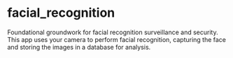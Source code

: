# facial_recognition
Foundational groundwork for facial recognition surveillance and security. This app uses your camera to perform facial recognition, capturing the face and storing the images in a database for analysis.
